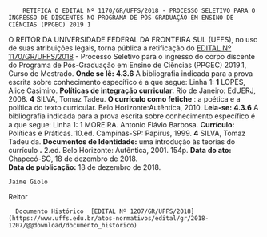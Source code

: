        RETIFICA O EDITAL Nº 1170/GR/UFFS/2018 - PROCESSO SELETIVO PARA O INGRESSO DE DISCENTES NO PROGRAMA DE PÓS-GRADUAÇÃO EM ENSINO DE CIÊNCIAS (PPGEC) 2019 1  

 O REITOR DA UNIVERSIDADE FEDERAL DA FRONTEIRA SUL (UFFS), no uso de suas atribuições legais, torna pública a retificação do [EDITAL Nº 1170/GR/UFFS/2018](https://www.uffs.edu.br/atos-normativos/edital/gr/2018-1170) - Processo Seletivo para o ingresso do corpo discente do Programa de Pós-Graduação em Ensino de Ciências (PPGEC) 2019.1, Curso de Mestrado.   **Onde se lê:** **4.3.6**  A bibliografia indicada para a prova escrita sobre conhecimento específico é a que segue: Linha 1: **1**  LOPES, Alice Casimiro. **Políticas de integração curricular.** Rio de Janeiro: EdUERJ, 2008. **4**  SILVA, Tomaz Tadeu. **O currículo como fetiche** : a poética e a política do texto curricular. Belo Horizonte:Autêntica, 2010.   **Leia-se:** **4.3.6**  A bibliografia indicada para a prova escrita sobre conhecimento específico é a que segue: Linha 1: **1**  MOREIRA. Antonio Flávio Barbosa. **Currículo:** Políticas e Práticas. 10.ed. Campinas-SP: Papirus, 1999. **4**  SILVA, Tomaz Tadeu da. **Documentos de Identidade:** uma introdução às teorias do currículo **.** 2.ed. Belo Horizonte: Autêntica, 2001. 154p.      **Data do ato:** Chapecó-SC, 18 de dezembro de 2018.   
 **Data de publicação:**  18 de dezembro de 2018. 

    Jaime Giolo   
 Reitor 

      Documento Histórico  [EDITAL Nº 1207/GR/UFFS/2018](https://www.uffs.edu.br/atos-normativos/edital/gr/2018-1207/@@download/documento_historico)     
      